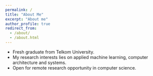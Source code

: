 ```yaml
---
permalink: /
title: "About Me"
excerpt: "About me"
author_profile: true
redirect_from: 
  - /about/
  - /about.html
---
```


* Fresh graduate from Telkom University.
* My research interests lies on applied machine learning, computer architecture and systems.
* Open for remote research opportunity in computer science.